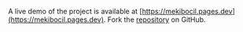 A live demo of the project is available at [https://mekibocil.pages.dev](https://mekibocil.pages.dev).
Fork the [repository](https://github.com/harlahsaduki) on GitHub.